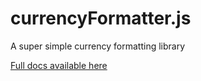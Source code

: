 # currencyFormatter.js
A super simple currency formatting library


[Full docs available here ](https://osrec.github.io/currencyFormatter.js/)
